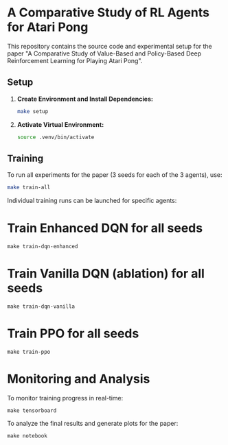 # A Comparative Study of RL Agents for Atari Pong

This repository contains the source code and experimental setup for the paper "A Comparative Study of Value-Based and Policy-Based Deep Reinforcement Learning for Playing Atari Pong".

## Setup

1.  **Create Environment and Install Dependencies:**
    ```bash
    make setup
    ```
2.  **Activate Virtual Environment:**
    ```bash
    source .venv/bin/activate
    ```

## Training

To run all experiments for the paper (3 seeds for each of the 3 agents), use:
```bash
make train-all
```
Individual training runs can be launched for specific agents:

# Train Enhanced DQN for all seeds

```
make train-dqn-enhanced
```

# Train Vanilla DQN (ablation) for all seeds

```
make train-dqn-vanilla
```

# Train PPO for all seeds

```
make train-ppo
```

# Monitoring and Analysis
To monitor training progress in real-time:

```
make tensorboard
```

To analyze the final results and generate plots for the paper:

```
make notebook
```